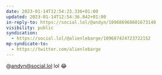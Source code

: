 ```yaml
---
date: 2023-01-14T12:54:23.336+01:00
updated: 2023-01-14T12:54:36.842+01:00
in-reply-to: https://social.lol/@andyn/109686968601673140
visibility: public
syndication:
  - https://social.lol/@alienlebarge/109687424723722152
mp-syndicate-to:
  - https://twitter.com/alienlebarge
---
```

@andyn@social.lol lol 😂
